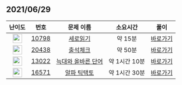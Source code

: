 ## 2021/06/29
| 난이도 | 번호 | 문제 이름 | 소요시간 | 풀이 
|:------:|:----:|:---------:|:------:|:------:|
| <img height="25px" width="25px" src="https://static.solved.ac/tier_small/5.svg"/> | [10798](https://www.acmicpc.net/problem/10798) | [세로읽기](https://www.acmicpc.net/problem/10798) | 약 15분 | [바로가기](https://github.com/MinsangKong/DailyProblem/blob/main/06-29/1.py)| 
| <img height="25px" width="25px" src="https://static.solved.ac/tier_small/9.svg"/> | [20438](https://www.acmicpc.net/problem/20438) | [출석체크](https://www.acmicpc.net/problem/20438) | 약 50분 | [바로가기](https://github.com/MinsangKong/DailyProblem/blob/main/06-29/2-2.py)|
| <img height="25px" width="25px" src="https://static.solved.ac/tier_small/10.svg"/> | [13022](https://www.acmicpc.net/problem/13022) | [늑대와 올바른 단어](https://www.acmicpc.net/problem/13022) | 약 1시간 10분 | [바로가기](https://github.com/MinsangKong/DailyProblem/blob/main/06-29/3-2.py)| 
| <img height="25px" width="25px" src="https://static.solved.ac/tier_small/14.svg"/> | [16571](https://www.acmicpc.net/problem/16571) | [알파 틱택토](https://www.acmicpc.net/problem/16571) | 약 1시간 30분 | [바로가기](https://github.com/MinsangKong/DailyProblem/blob/main/06-29/4-2.py)|